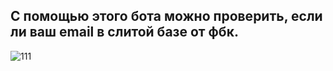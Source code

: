 ## С помощью этого бота можно проверить, если ли ваш email в слитой базе от фбк.

![111](https://user-images.githubusercontent.com/56086653/116827956-83411980-aba4-11eb-82f1-c3c0ed886dc0.PNG)
